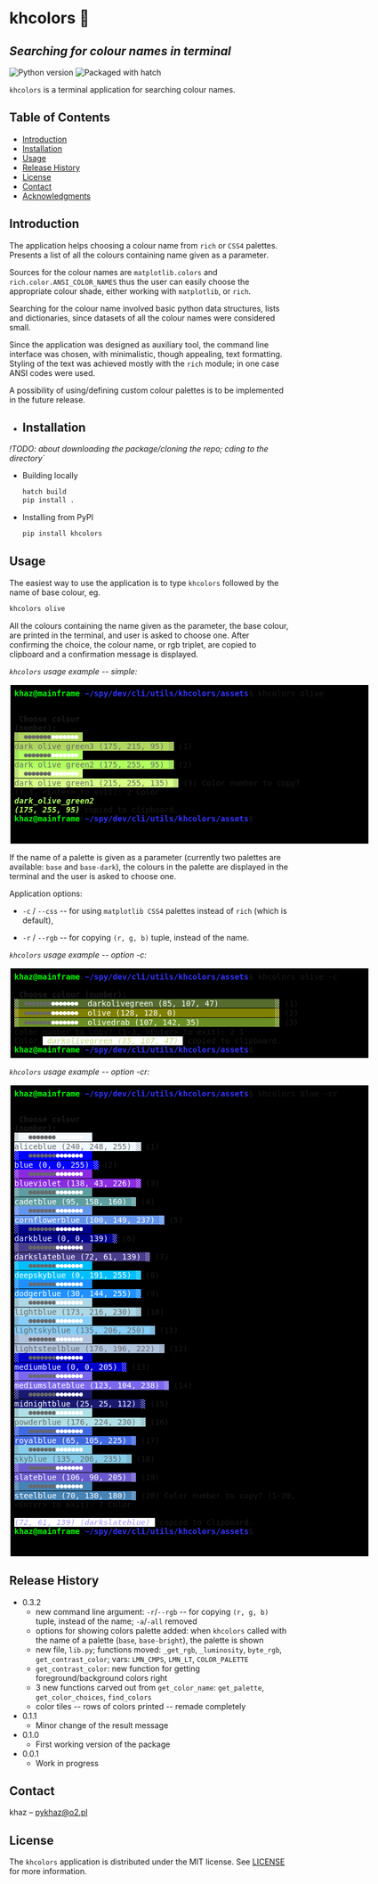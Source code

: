 [//]: <> (pandoc README.md -f markdown -t html5 -s -o README.html)

# khcolors 🎨
## *Searching for colour names in terminal*

![Python version](https://img.shields.io/badge/Python-3.10-blue)
![Packaged with hatch](https://img.shields.io/badge/Packaged%20with-hatch-60c7a8)

`khcolors` is a terminal application for searching colour names.

<!-- [![NPM Version][npm-image]][npm-url]
[![Build Status][travis-image]][travis-url]
[![Downloads Stats][npm-downloads]][npm-url] -->

## Table of Contents

- [Introduction](#introduction)
- [Installation](#installation)
- [Usage](#usage)
- [Release History](#release-history)
- [License](#license)
- [Contact](#contact)
- [Acknowledgments](#acknowledgments)

## Introduction

<!-- One to two paragraph statement about your product and what it does. -->
The application helps choosing a colour name from `rich` or `CSS4` palettes. Presents a list of all the colours containing name given as a parameter.

Sources for the colour names are `matplotlib.colors` and `rich.color.ANSI_COLOR_NAMES` thus the user can easily choose the appropriate colour shade, either working with `matplotlib`, or `rich`.

Searching for the colour name involved basic python data structures, lists and dictionaries, since datasets of all the colour names were considered small.

Since the application was designed as auxiliary tool, the command line interface was chosen, with minimalistic, though appealing, text formatting. Styling of the text was achieved mostly with the `rich` module; in one case ANSI codes were used.

A possibility of using/defining custom colour palettes is to be implemented in the future release.

- ## Installation

*!TODO: about downloading the package/cloning the repo; cding to the directory`*

- Building locally

    ```bash
    hatch build
    pip install .
    ```

- Installing from PyPI

    ```bash
    pip install khcolors
    ```


## Usage

The easiest way to use the application is to type `khcolors` followed by the name of base colour, eg.

```bash
khcolors olive
```

All the colours containing the name given as the parameter, the base colour, are printed in the terminal, and user is asked to choose one. After confirming the choice, the colour name, or rgb triplet, are copied to clipboard and a confirmation message is displayed.

*`khcolors` usage example -- simple:*

<style>
    pre.example {
        background-color: black;
        padding: 0.5em;
        width: 45em;
        border: 2px solid white;
    }
    body {
        background-color: none;
    }
    div.container {
        width: 100%;
    }
    @keyframes blink {
        50% {
        opacity: 0.0;
        }
    }
    .blink {
      animation: blink 1s step-start 0s infinite;
    }
</style>
<div class="container">
<pre class="example">
<span style="font-weight:bold;color:lime;">khaz@mainframe</span>:<span style="font-weight:bold;color:#3333FF;">~/spy/dev/cli/utils/khcolors/assets</span>$ khcolors olive
<span style="font-weight:bold;"> Choose colour </span><span style="font-weight:bold;">(</span><span style="font-weight:bold;">number</span><span style="font-weight:bold;">)</span><span style="font-weight:bold;">:</span>
<span style="color:dimgray;background-color:#afd75f;">░</span><span style="color:white;background-color:#afd75f;"> </span><span style="font-weight:bold;color:dimgray;background-color:#afd75f;">⏺⏺⏺⏺⏺⏺⏺</span><span style="font-weight:bold;color:white;background-color:#afd75f;">⏺⏺⏺⏺⏺⏺⏺</span><span style="color:white;background-color:#afd75f;"> </span><span style="color:dimgray;background-color:#afd75f;"> dark_olive_green3 (175, 215, 95)        ░</span> (1) 
<span style="color:dimgray;background-color:#afff5f;">░</span><span style="color:white;background-color:#afff5f;"> </span><span style="font-weight:bold;color:dimgray;background-color:#afff5f;">⏺⏺⏺⏺⏺⏺⏺</span><span style="font-weight:bold;color:white;background-color:#afff5f;">⏺⏺⏺⏺⏺⏺⏺</span><span style="color:white;background-color:#afff5f;"> </span><span style="color:dimgray;background-color:#afff5f;"> dark_olive_green2 (175, 255, 95)        ░</span> (2) 
<span style="color:dimgray;background-color:#d7ff87;">░</span><span style="color:white;background-color:#d7ff87;"> </span><span style="font-weight:bold;color:dimgray;background-color:#d7ff87;">⏺⏺⏺⏺⏺⏺⏺</span><span style="font-weight:bold;color:white;background-color:#d7ff87;">⏺⏺⏺⏺⏺⏺⏺</span><span style="color:white;background-color:#d7ff87;"> </span><span style="color:dimgray;background-color:#d7ff87;"> dark_olive_green1 (215, 255, 135)       ░</span> (3) 
Color number to copy? (1-3, &lt;Enter&gt; to exit): 2
Color <span style="font-weight:bold;font-style:italic;color:#afff5f;background-color:black;">dark_olive_green2 (175, 255, 95)</span> copied to clipboard.
<span style="font-weight:bold;color:lime;">khaz@mainframe</span>:<span style="font-weight:bold;color:#3333FF;">~/spy/dev/cli/utils/khcolors/assets</span>$ <span class="blink">&#x2581;</span>
</pre>
</div>

If the name of a palette is given as a parameter (currently two palettes are available: `base` and `base-dark`), the colours in the palette are displayed in the terminal and the user is asked to choose one.

Application options:

- `-c` / `--css` -- for using `matplotlib CSS4` palettes instead of `rich` (which is default),

- `-r` / `--rgb` -- for copying `(r, g, b)` tuple, instead of the name.

*`khcolors` usage example -- option -c:*

<pre class="example">
<span style="font-weight:bold;color:lime;">khaz@mainframe</span>:<span style="font-weight:bold;color:#3333FF;">~/spy/dev/cli/utils/khcolors/assets</span>$ khcolors olive -c
<span style="font-weight:bold;"> Choose colour </span><span style="font-weight:bold;">(</span><span style="font-weight:bold;">number</span><span style="font-weight:bold;">)</span><span style="font-weight:bold;">:</span>
<span style="color:white;background-color:#556b2f;">░</span><span style="color:white;background-color:#556b2f;"> </span><span style="font-weight:bold;color:dimgray;background-color:#556b2f;">⏺⏺⏺⏺⏺⏺⏺</span><span style="font-weight:bold;color:white;background-color:#556b2f;">⏺⏺⏺⏺⏺⏺⏺</span><span style="color:white;background-color:#556b2f;"> </span><span style="color:white;background-color:#556b2f;"> darkolivegreen (85, 107, 47)            ░</span> (1) 
<span style="color:white;background-color:#808000;">░</span><span style="color:white;background-color:#808000;"> </span><span style="font-weight:bold;color:dimgray;background-color:#808000;">⏺⏺⏺⏺⏺⏺⏺</span><span style="font-weight:bold;color:white;background-color:#808000;">⏺⏺⏺⏺⏺⏺⏺</span><span style="color:white;background-color:#808000;"> </span><span style="color:white;background-color:#808000;"> olive (128, 128, 0)                     ░</span> (2) 
<span style="color:white;background-color:#6b8e23;">░</span><span style="color:white;background-color:#6b8e23;"> </span><span style="font-weight:bold;color:dimgray;background-color:#6b8e23;">⏺⏺⏺⏺⏺⏺⏺</span><span style="font-weight:bold;color:white;background-color:#6b8e23;">⏺⏺⏺⏺⏺⏺⏺</span><span style="color:white;background-color:#6b8e23;"> </span><span style="color:white;background-color:#6b8e23;"> olivedrab (107, 142, 35)                ░</span> (3) 
Color number to copy? (1-3, &lt;Enter&gt; to exit): 2 1
Color <span style="font-weight:bold;font-style:italic;filter: contrast(70%) brightness(190%);color:#556b2f;background-color:white;"> darkolivegreen (85, 107, 47) </span> copied to clipboard.
<span style="font-weight:bold;color:lime;">khaz@mainframe</span>:<span style="font-weight:bold;color:#3333FF;">~/spy/dev/cli/utils/khcolors/assets</span>$ <span class="blink">&#x2581;</span>
</pre>
</div>

*`khcolors` usage example -- option -cr:*

<div class="container">
<pre class="example">
<span style="font-weight:bold;color:lime;">khaz@mainframe</span>:<span style="font-weight:bold;color:#3333FF;">~/spy/dev/cli/utils/khcolors/assets</span>$ khcolors blue -cr
<span style="font-weight:bold;"> Choose colour </span><span style="font-weight:bold;">(</span><span style="font-weight:bold;">number</span><span style="font-weight:bold;">)</span><span style="font-weight:bold;">:</span>
<span style="color:dimgray;background-color:#f0f8ff;">░</span><span style="color:white;background-color:#f0f8ff;">  </span><span style="font-weight:bold;color:dimgray;background-color:#f0f8ff;">⏺⏺⏺⏺⏺⏺⏺</span><span style="font-weight:bold;color:white;background-color:#f0f8ff;">⏺⏺⏺⏺⏺⏺⏺</span><span style="color:white;background-color:#f0f8ff;">  </span><span style="color:dimgray;background-color:#f0f8ff;"> aliceblue (240, 248, 255)               ░</span> (1) 
<span style="color:white;background-color:#0000ff;">░</span><span style="color:white;background-color:#0000ff;">  </span><span style="font-weight:bold;color:dimgray;background-color:#0000ff;">⏺⏺⏺⏺⏺⏺⏺</span><span style="font-weight:bold;color:white;background-color:#0000ff;">⏺⏺⏺⏺⏺⏺⏺</span><span style="color:white;background-color:#0000ff;">  </span><span style="color:white;background-color:#0000ff;"> blue (0, 0, 255)                        ░</span> (2) 
<span style="color:white;background-color:#8a2be2;">░</span><span style="color:white;background-color:#8a2be2;">  </span><span style="font-weight:bold;color:dimgray;background-color:#8a2be2;">⏺⏺⏺⏺⏺⏺⏺</span><span style="font-weight:bold;color:white;background-color:#8a2be2;">⏺⏺⏺⏺⏺⏺⏺</span><span style="color:white;background-color:#8a2be2;">  </span><span style="color:white;background-color:#8a2be2;"> blueviolet (138, 43, 226)               ░</span> (3) 
<span style="color:white;background-color:#5f9ea0;">░</span><span style="color:white;background-color:#5f9ea0;">  </span><span style="font-weight:bold;color:dimgray;background-color:#5f9ea0;">⏺⏺⏺⏺⏺⏺⏺</span><span style="font-weight:bold;color:white;background-color:#5f9ea0;">⏺⏺⏺⏺⏺⏺⏺</span><span style="color:white;background-color:#5f9ea0;">  </span><span style="color:white;background-color:#5f9ea0;"> cadetblue (95, 158, 160)                ░</span> (4) 
<span style="color:white;background-color:#6495ed;">░</span><span style="color:white;background-color:#6495ed;">  </span><span style="font-weight:bold;color:dimgray;background-color:#6495ed;">⏺⏺⏺⏺⏺⏺⏺</span><span style="font-weight:bold;color:white;background-color:#6495ed;">⏺⏺⏺⏺⏺⏺⏺</span><span style="color:white;background-color:#6495ed;">  </span><span style="color:white;background-color:#6495ed;"> cornflowerblue (100, 149, 237)          ░</span> (5) 
<span style="color:white;background-color:#00008b;">░</span><span style="color:white;background-color:#00008b;">  </span><span style="font-weight:bold;color:dimgray;background-color:#00008b;">⏺⏺⏺⏺⏺⏺⏺</span><span style="font-weight:bold;color:white;background-color:#00008b;">⏺⏺⏺⏺⏺⏺⏺</span><span style="color:white;background-color:#00008b;">  </span><span style="color:white;background-color:#00008b;"> darkblue (0, 0, 139)                    ░</span> (6) 
<span style="color:white;background-color:#483d8b;">░</span><span style="color:white;background-color:#483d8b;">  </span><span style="font-weight:bold;color:dimgray;background-color:#483d8b;">⏺⏺⏺⏺⏺⏺⏺</span><span style="font-weight:bold;color:white;background-color:#483d8b;">⏺⏺⏺⏺⏺⏺⏺</span><span style="color:white;background-color:#483d8b;">  </span><span style="color:white;background-color:#483d8b;"> darkslateblue (72, 61, 139)             ░</span> (7) 
<span style="color:white;background-color:#00bfff;">░</span><span style="color:white;background-color:#00bfff;">  </span><span style="font-weight:bold;color:dimgray;background-color:#00bfff;">⏺⏺⏺⏺⏺⏺⏺</span><span style="font-weight:bold;color:white;background-color:#00bfff;">⏺⏺⏺⏺⏺⏺⏺</span><span style="color:white;background-color:#00bfff;">  </span><span style="color:white;background-color:#00bfff;"> deepskyblue (0, 191, 255)               ░</span> (8) 
<span style="color:white;background-color:#1e90ff;">░</span><span style="color:white;background-color:#1e90ff;">  </span><span style="font-weight:bold;color:dimgray;background-color:#1e90ff;">⏺⏺⏺⏺⏺⏺⏺</span><span style="font-weight:bold;color:white;background-color:#1e90ff;">⏺⏺⏺⏺⏺⏺⏺</span><span style="color:white;background-color:#1e90ff;">  </span><span style="color:white;background-color:#1e90ff;"> dodgerblue (30, 144, 255)               ░</span> (9) 
<span style="color:dimgray;background-color:#add8e6;">░</span><span style="color:white;background-color:#add8e6;">  </span><span style="font-weight:bold;color:dimgray;background-color:#add8e6;">⏺⏺⏺⏺⏺⏺⏺</span><span style="font-weight:bold;color:white;background-color:#add8e6;">⏺⏺⏺⏺⏺⏺⏺</span><span style="color:white;background-color:#add8e6;">  </span><span style="color:dimgray;background-color:#add8e6;"> lightblue (173, 216, 230)               ░</span> (10) 
<span style="color:dimgray;background-color:#87cefa;">░</span><span style="color:white;background-color:#87cefa;">  </span><span style="font-weight:bold;color:dimgray;background-color:#87cefa;">⏺⏺⏺⏺⏺⏺⏺</span><span style="font-weight:bold;color:white;background-color:#87cefa;">⏺⏺⏺⏺⏺⏺⏺</span><span style="color:white;background-color:#87cefa;">  </span><span style="color:dimgray;background-color:#87cefa;"> lightskyblue (135, 206, 250)            ░</span> (11) 
<span style="color:dimgray;background-color:#b0c4de;">░</span><span style="color:white;background-color:#b0c4de;">  </span><span style="font-weight:bold;color:dimgray;background-color:#b0c4de;">⏺⏺⏺⏺⏺⏺⏺</span><span style="font-weight:bold;color:white;background-color:#b0c4de;">⏺⏺⏺⏺⏺⏺⏺</span><span style="color:white;background-color:#b0c4de;">  </span><span style="color:dimgray;background-color:#b0c4de;"> lightsteelblue (176, 196, 222)          ░</span> (12) 
<span style="color:white;background-color:#0000cd;">░</span><span style="color:white;background-color:#0000cd;">  </span><span style="font-weight:bold;color:dimgray;background-color:#0000cd;">⏺⏺⏺⏺⏺⏺⏺</span><span style="font-weight:bold;color:white;background-color:#0000cd;">⏺⏺⏺⏺⏺⏺⏺</span><span style="color:white;background-color:#0000cd;">  </span><span style="color:white;background-color:#0000cd;"> mediumblue (0, 0, 205)                  ░</span> (13) 
<span style="color:white;background-color:#7b68ee;">░</span><span style="color:white;background-color:#7b68ee;">  </span><span style="font-weight:bold;color:dimgray;background-color:#7b68ee;">⏺⏺⏺⏺⏺⏺⏺</span><span style="font-weight:bold;color:white;background-color:#7b68ee;">⏺⏺⏺⏺⏺⏺⏺</span><span style="color:white;background-color:#7b68ee;">  </span><span style="color:white;background-color:#7b68ee;"> mediumslateblue (123, 104, 238)         ░</span> (14) 
<span style="color:white;background-color:#191970;">░</span><span style="color:white;background-color:#191970;">  </span><span style="font-weight:bold;color:dimgray;background-color:#191970;">⏺⏺⏺⏺⏺⏺⏺</span><span style="font-weight:bold;color:white;background-color:#191970;">⏺⏺⏺⏺⏺⏺⏺</span><span style="color:white;background-color:#191970;">  </span><span style="color:white;background-color:#191970;"> midnightblue (25, 25, 112)              ░</span> (15) 
<span style="color:dimgray;background-color:#b0e0e6;">░</span><span style="color:white;background-color:#b0e0e6;">  </span><span style="font-weight:bold;color:dimgray;background-color:#b0e0e6;">⏺⏺⏺⏺⏺⏺⏺</span><span style="font-weight:bold;color:white;background-color:#b0e0e6;">⏺⏺⏺⏺⏺⏺⏺</span><span style="color:white;background-color:#b0e0e6;">  </span><span style="color:dimgray;background-color:#b0e0e6;"> powderblue (176, 224, 230)              ░</span> (16) 
<span style="color:white;background-color:#4169e1;">░</span><span style="color:white;background-color:#4169e1;">  </span><span style="font-weight:bold;color:dimgray;background-color:#4169e1;">⏺⏺⏺⏺⏺⏺⏺</span><span style="font-weight:bold;color:white;background-color:#4169e1;">⏺⏺⏺⏺⏺⏺⏺</span><span style="color:white;background-color:#4169e1;">  </span><span style="color:white;background-color:#4169e1;"> royalblue (65, 105, 225)                ░</span> (17) 
<span style="color:dimgray;background-color:#87ceeb;">░</span><span style="color:white;background-color:#87ceeb;">  </span><span style="font-weight:bold;color:dimgray;background-color:#87ceeb;">⏺⏺⏺⏺⏺⏺⏺</span><span style="font-weight:bold;color:white;background-color:#87ceeb;">⏺⏺⏺⏺⏺⏺⏺</span><span style="color:white;background-color:#87ceeb;">  </span><span style="color:dimgray;background-color:#87ceeb;"> skyblue (135, 206, 235)                 ░</span> (18) 
<span style="color:white;background-color:#6a5acd;">░</span><span style="color:white;background-color:#6a5acd;">  </span><span style="font-weight:bold;color:dimgray;background-color:#6a5acd;">⏺⏺⏺⏺⏺⏺⏺</span><span style="font-weight:bold;color:white;background-color:#6a5acd;">⏺⏺⏺⏺⏺⏺⏺</span><span style="color:white;background-color:#6a5acd;">  </span><span style="color:white;background-color:#6a5acd;"> slateblue (106, 90, 205)                ░</span> (19) 
<span style="color:white;background-color:#4682b4;">░</span><span style="color:white;background-color:#4682b4;">  </span><span style="font-weight:bold;color:dimgray;background-color:#4682b4;">⏺⏺⏺⏺⏺⏺⏺</span><span style="font-weight:bold;color:white;background-color:#4682b4;">⏺⏺⏺⏺⏺⏺⏺</span><span style="color:white;background-color:#4682b4;">  </span><span style="color:white;background-color:#4682b4;"> steelblue (70, 130, 180)                ░</span> (20) 
Color number to copy? (1-20, &lt;Enter&gt; to exit): 7
Color <span style="font-weight:bold;font-style:italic;filter: contrast(70%) brightness(190%);color:#483d8b;background-color:white;"> (72, 61, 139) (darkslateblue) </span> copied to clipboard.
<span style="font-weight:bold;color:lime;">khaz@mainframe</span>:<span style="font-weight:bold;color:#3333FF;">~/spy/dev/cli/utils/khcolors/assets</span>$ <span class="blink">&#x2581;</span>
</pre>
</div>

<!-- [see file](./assets/outputfile_edited.html) -->

<!-- <figure> -->
<!--     <figcaption>khcolors, usage: on linux mint, in kitty</figcaption> -->
<!--     <img src="assets/khcolors_kitty.png" style="width: 50%;" title="usage: kitty linux" alt="image - usage: kitty linux" /> -->
<!-- </figure> -->

<!-- <br/> -->


<!-- <figure> -->
<!--     <figcaption>khcolors, usage: on windows, in powershell</figcaption> -->
<!--     <img src="assets/khcolors_powershell.png" style="width: 50%;" title="usage: powershell windows" alt="image - usage: powershell windows" /> -->
<!-- </figure> -->

<!--
## Development setup

Describe how to install all development dependencies and how to run an automated test-suite of some kind. Potentially do this for multiple platforms.

```sh
make install
npm test
```
-->

## Release History

- 0.3.2
  - new command line argument: `-r`/`--rgb` -- for copying `(r, g, b)` tuple,
      instead of the name; `-a`/`-all` removed
  - options for showing colors palette added: when `khcolors` called with
      the name of a palette (`base`, `base-bright`), the palette is shown
  - new file, `lib.py`; functions moved: `_get_rgb`, `_luminosity`, `byte_rgb`,
    `get_contrast_color`; vars: `LMN_CMPS`, `LMN_LT`, `COLOR_PALETTE`
  - `get_contrast_color`: new function for getting foreground/background colors
    right
  - 3 new functions carved out from `get_color_name`:
      `get_palette`, `get_color_choices`, `find_colors`
  - color tiles -- rows of colors printed -- remade completely
- 0.1.1
    - Minor change of the result message
- 0.1.0
    - First working version of the package
- 0.0.1
    - Work in progress

## Contact

<!--
khaz – [@YourTwitter](https://twitter.com/dbader_org) – YourEmail@example.com
-->
khaz –  pykhaz@o2.pl

## License

The `khcolors` application is distributed under the MIT license. See [LICENSE](LICENSE.txt) for more information.

<!-- [https://github.com/heliotech](https://github.com/heliotech/) -->


<!-- Markdown link & img dfn's -->
<!--
[npm-image]: https://img.shields.io/npm/v/datadog-metrics.svg?style=flat-square
[npm-url]: https://npmjs.org/package/datadog-metrics
[npm-downloads]: https://img.shields.io/npm/dm/datadog-metrics.svg?style=flat-square
[travis-image]: https://img.shields.io/travis/dbader/node-datadog-metrics/master.svg?style=flat-square
[travis-url]: https://travis-ci.org/dbader/node-datadog-metrics
[wiki]: https://github.com/yourname/yourproject/wiki
-->
